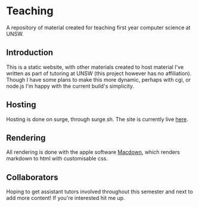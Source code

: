 # Teaching
A repository of material created for teaching first year computer science at UNSW.

## Introduction
This is a static website, with other materials created to host material I've written as part of tutoring at UNSW (this project however has no affiliation). Though I have some plans to make this more dynamic, perhaps with cgi, or node.js I'm happy with the current build's simplicity.

## Hosting
Hosting is done on surge, through surge.sh. The site is currently live [here](http://unsw-lab.surge.sh/).

## Rendering
All rendering is done with the apple software [Macdown](https://github.com/MacDownApp), which renders markdown to html with customisable css.

## Collaborators
Hoping to get assistant tutors involved throughout this semester and next to add more content! If you're interested hit me up.
